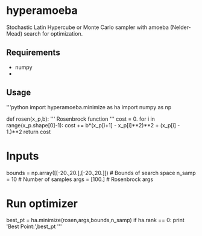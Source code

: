 # hyperamoeba

Stochastic Latin Hypercube or Monte Carlo sampler with amoeba (Nelder-Mead) search for optimization.

## Requirements
* numpy
* 

## Usage
'''python
import hyperamoeba.minimize as ha
import numpy as np

def rosen(x_p,b):
    ''' Rosenbrock function
    '''
    cost = 0.
    for i in range(x_p.shape[0]-1):
        cost += b*(x_p[i+1] - x_p[i]**2)**2 + (x_p[i] - 1.)**2
    return cost

# Inputs
bounds = np.array([[-20.,20.],[-20.,20.]])  # Bounds of search space
n_samp = 10                                 # Number of samples
args = [100.]                               # Rosenbrock args

# Run optimizer
best_pt = ha.minimize(rosen,args,bounds,n_samp)
if ha.rank == 0:
    print 'Best Point:',best_pt
'''
